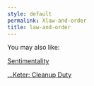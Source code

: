 ```yaml
---
style: default
permalink: Xlaw-and-order
title: law-and-order
---
```

You may also like:

[Sentimentality](http://scp-wiki.net/sentimentality)

[...Keter: Cleanup Duty](http://scp-wiki.net/keter-cleanup-duty)
